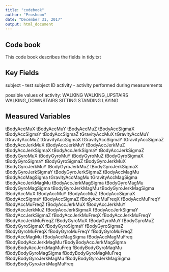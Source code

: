 ```yaml
---
title: "codebook"
author: "Proshoon"
date: "December 31, 2017"
output: html_document
---
```


## Code book

This code book describes the fields in tidy.txt


## Key Fields

subject - test subject ID 
activity - activity performed during measurements

possible values of activity:
WALKING
WALKING_UPSTAIRS
WALKING_DOWNSTAIRS
SITTING 
STANDING
LAYING 


## Measured Variables
  
tBodyAccMuX 
tBodyAccMuY 
tBodyAccMuZ 
tBodyAccSigmaX 
tBodyAccSigmaY 
tBodyAccSigmaZ 
tGravityAccMuX 
tGravityAccMuY 
tGravityAccMuZ 
tGravityAccSigmaX 
tGravityAccSigmaY 
tGravityAccSigmaZ 
tBodyAccJerkMuX 
tBodyAccJerkMuY 
tBodyAccJerkMuZ 
tBodyAccJerkSigmaX 
tBodyAccJerkSigmaY 
tBodyAccJerkSigmaZ 
tBodyGyroMuX 
tBodyGyroMuY 
tBodyGyroMuZ 
tBodyGyroSigmaX 
tBodyGyroSigmaY 
tBodyGyroSigmaZ 
tBodyGyroJerkMuX 
tBodyGyroJerkMuY 
tBodyGyroJerkMuZ 
tBodyGyroJerkSigmaX 
tBodyGyroJerkSigmaY 
tBodyGyroJerkSigmaZ 
tBodyAccMagMu 
tBodyAccMagSigma 
tGravityAccMagMu 
tGravityAccMagSigma 
tBodyAccJerkMagMu 
tBodyAccJerkMagSigma 
tBodyGyroMagMu 
tBodyGyroMagSigma 
tBodyGyroJerkMagMu 
tBodyGyroJerkMagSigma 
fBodyAccMuX 
fBodyAccMuY 
fBodyAccMuZ 
fBodyAccSigmaX 
fBodyAccSigmaY 
fBodyAccSigmaZ 
fBodyAccMuFreqX 
fBodyAccMuFreqY 
fBodyAccMuFreqZ 
fBodyAccJerkMuX 
fBodyAccJerkMuY 
fBodyAccJerkMuZ 
fBodyAccJerkSigmaX 
fBodyAccJerkSigmaY 
fBodyAccJerkSigmaZ 
fBodyAccJerkMuFreqX 
fBodyAccJerkMuFreqY 
fBodyAccJerkMuFreqZ 
fBodyGyroMuX 
fBodyGyroMuY 
fBodyGyroMuZ 
fBodyGyroSigmaX 
fBodyGyroSigmaY 
fBodyGyroSigmaZ 
fBodyGyroMuFreqX 
fBodyGyroMuFreqY 
fBodyGyroMuFreqZ 
fBodyAccMagMu 
fBodyAccMagSigma 
fBodyAccMagMuFreq 
fBodyBodyAccJerkMagMu 
fBodyBodyAccJerkMagSigma 
fBodyBodyAccJerkMagMuFreq 
fBodyBodyGyroMagMu 
fBodyBodyGyroMagSigma 
fBodyBodyGyroMagMuFreq 
fBodyBodyGyroJerkMagMu 
fBodyBodyGyroJerkMagSigma 
fBodyBodyGyroJerkMagMuFreq

